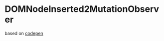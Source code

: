 # DOMNodeInserted2MutationObserver


based on [codepen](https://codepen.io/awestmoreland/pen/qrOVpm)

